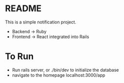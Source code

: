 # README

This is a simple notification project.

* Backend -> Ruby
* Frontend -> React integrated into Rails


# To Run
* Run rails server, or ./bin/dev to initialize the database
* navigate to the homepage localhost:3000/app